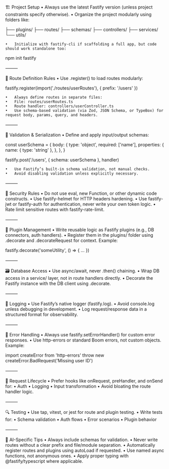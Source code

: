 🏗 Project Setup
	•	Always use the latest Fastify version (unless project constraints specify otherwise).
	•	Organize the project modularly using folders like:

├── plugins/
├── routes/
├── schemas/
├── controllers/
├── services/
└── utils/


	•	Initialize with fastify-cli if scaffolding a full app, but code should work standalone too:

npm init fastify



⸻

📄 Route Definition Rules
	•	Use .register() to load routes modularly:

fastify.register(import('./routes/userRoutes'), { prefix: '/users' })


	•	Always define routes in separate files:
	•	File: routes/userRoutes.ts
	•	Route handler: controllers/userController.ts
	•	Use schema-based validation (via Zod, JSON Schema, or TypeBox) for request body, params, query, and headers.

⸻

🧪 Validation & Serialization
	•	Define and apply input/output schemas:

const userSchema = {
  body: {
    type: 'object',
    required: ['name'],
    properties: {
      name: { type: 'string' },
    },
  },
}

fastify.post('/users', { schema: userSchema }, handler)


	•	Use Fastify’s built-in schema validation, not manual checks.
	•	Avoid disabling validation unless explicitly necessary.

⸻

🔐 Security Rules
	•	Do not use eval, new Function, or other dynamic code constructs.
	•	Use fastify-helmet for HTTP headers hardening.
	•	Use fastify-jwt or fastify-auth for authentication, never write your own token logic.
	•	Rate limit sensitive routes with fastify-rate-limit.

⸻

🧰 Plugin Management
	•	Write reusable logic as Fastify plugins (e.g., DB connectors, auth handlers).
	•	Register them in the plugins/ folder using .decorate and .decorateRequest for context.
Example:

fastify.decorate('someUtility', () => { ... })



⸻

🗃 Database Access
	•	Use async/await, never .then() chaining.
	•	Wrap DB access in a service/ layer, not in route handlers directly.
	•	Decorate the Fastify instance with the DB client using .decorate.

⸻

📜 Logging
	•	Use Fastify’s native logger (fastify.log).
	•	Avoid console.log unless debugging in development.
	•	Log request/response data in a structured format for observability.

⸻

🧼 Error Handling
	•	Always use fastify.setErrorHandler() for custom error responses.
	•	Use http-errors or standard Boom errors, not custom objects.
Example:

import createError from 'http-errors'
throw new createError.BadRequest('Missing user ID')



⸻

🔄 Request Lifecycle
	•	Prefer hooks like onRequest, preHandler, and onSend for:
	•	Auth
	•	Logging
	•	Input transformation
	•	Avoid bloating the route handler logic.

⸻

🔍 Testing
	•	Use tap, vitest, or jest for route and plugin testing.
	•	Write tests for:
	•	Schema validation
	•	Auth flows
	•	Error scenarios
	•	Plugin behavior

⸻

🧠 AI-Specific Tips
	•	Always include schemas for validation.
	•	Never write routes without a clear prefix and file/module separation.
	•	Automatically register routes and plugins using autoLoad if requested.
	•	Use named async functions, not anonymous ones.
	•	Apply proper typing with @fastify/typescript where applicable.
